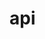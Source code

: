 <!-- generated by markdown-notes-tree -->

# api

<!-- optional markdown-notes-tree directory description starts here -->

<!-- optional markdown-notes-tree directory description ends here -->


